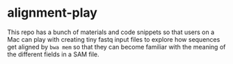 alignment-play
================

This repo has a bunch of materials and code snippets so that users on a
Mac can play with creating tiny fastq input files to explore how
sequences get aligned by `bwa mem` so that they can become familiar with
the meaning of the different fields in a SAM file.
